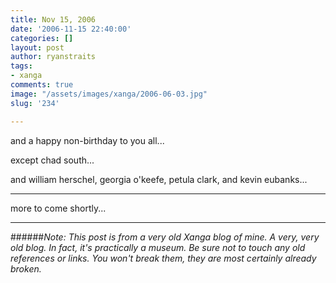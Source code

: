 ```yaml
---
title: Nov 15, 2006
date: '2006-11-15 22:40:00'
categories: []
layout: post
author: ryanstraits
tags:
- xanga
comments: true
image: "/assets/images/xanga/2006-06-03.jpg"
slug: '234'

---
```

and a happy non-birthday to you all...

<!-- break -->

except chad south...

and william herschel, georgia o'keefe, petula clark, and kevin eubanks...

---

more to come shortly...

---

######*Note: This post is from a very old Xanga blog of mine. A very, very old blog. In fact, it's practically a museum. Be sure not to touch any old references or links. You won't break them, they are most certainly already broken.*
